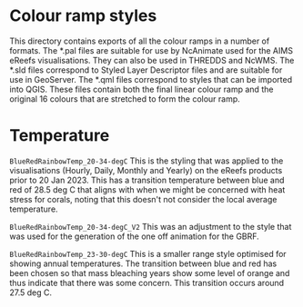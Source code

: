 # Colour ramp styles
This directory contains exports of all the colour ramps in a number of formats. The *.pal files are suitable for
use by NcAnimate used for the AIMS eReefs visualisations. They can also be used in THREDDS and NcWMS. 
The *.sld files correspond to Styled Layer Descriptor files and are suitable for use in GeoServer. The *.qml files
correspond to styles that can be imported into QGIS. These files contain both the final linear colour ramp and the 
original 16 colours that are stretched to form the colour ramp.  

# Temperature
`BlueRedRainbowTemp_20-34-degC` This is the styling that was applied to the visualisations (Hourly, Daily, Monthly and
Yearly) on the eReefs products prior to 20 Jan 2023. This has a transition temperature between blue and red of 28.5 deg C
that aligns with when we might be concerned with heat stress for corals, noting that this doesn't not consider the local 
average temperature.

`BlueRedRainbowTemp_20-34-degC_V2` This was an adjustment to the style that was used for the generation of the one off
animation for the GBRF.

`BlueRedRainbowTemp_23-30-degC` This is a smaller range style optimised for showing annual temperatures. The transition
between blue and red has been chosen so that mass bleaching years show some level of orange and thus indicate that there
was some concern. This transition occurs around 27.5 deg C.

